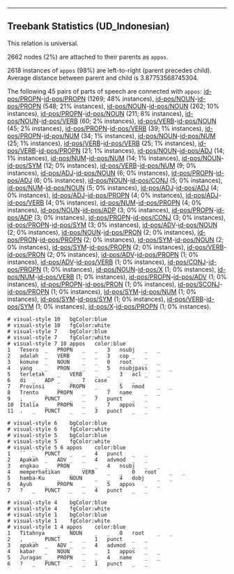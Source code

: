 

--------------------------------------------------------------------------------

## Treebank Statistics (UD_Indonesian)

This relation is universal.

2662 nodes (2%) are attached to their parents as `appos`.

2618 instances of `appos` (98%) are left-to-right (parent precedes child).
Average distance between parent and child is 3.87753568745304.

The following 45 pairs of parts of speech are connected with `appos`: [id-pos/PROPN]()-[id-pos/PROPN]() (1269; 48% instances), [id-pos/NOUN]()-[id-pos/PROPN]() (548; 21% instances), [id-pos/NOUN]()-[id-pos/NOUN]() (262; 10% instances), [id-pos/PROPN]()-[id-pos/NOUN]() (211; 8% instances), [id-pos/NOUN]()-[id-pos/VERB]() (60; 2% instances), [id-pos/VERB]()-[id-pos/NOUN]() (45; 2% instances), [id-pos/PROPN]()-[id-pos/VERB]() (39; 1% instances), [id-pos/PROPN]()-[id-pos/NUM]() (34; 1% instances), [id-pos/NOUN]()-[id-pos/NUM]() (25; 1% instances), [id-pos/VERB]()-[id-pos/VERB]() (25; 1% instances), [id-pos/VERB]()-[id-pos/PROPN]() (21; 1% instances), [id-pos/NOUN]()-[id-pos/ADJ]() (14; 1% instances), [id-pos/NUM]()-[id-pos/NUM]() (14; 1% instances), [id-pos/NOUN]()-[id-pos/SYM]() (12; 0% instances), [id-pos/VERB]()-[id-pos/NUM]() (9; 0% instances), [id-pos/ADJ]()-[id-pos/NOUN]() (6; 0% instances), [id-pos/PROPN]()-[id-pos/ADJ]() (6; 0% instances), [id-pos/NOUN]()-[id-pos/CONJ]() (5; 0% instances), [id-pos/NUM]()-[id-pos/NOUN]() (5; 0% instances), [id-pos/ADJ]()-[id-pos/ADJ]() (4; 0% instances), [id-pos/ADJ]()-[id-pos/PROPN]() (4; 0% instances), [id-pos/ADJ]()-[id-pos/VERB]() (4; 0% instances), [id-pos/NUM]()-[id-pos/PROPN]() (4; 0% instances), [id-pos/NOUN]()-[id-pos/ADP]() (3; 0% instances), [id-pos/PROPN]()-[id-pos/ADP]() (3; 0% instances), [id-pos/PROPN]()-[id-pos/CONJ]() (3; 0% instances), [id-pos/PROPN]()-[id-pos/SYM]() (3; 0% instances), [id-pos/ADV]()-[id-pos/NOUN]() (2; 0% instances), [id-pos/NOUN]()-[id-pos/PRON]() (2; 0% instances), [id-pos/PRON]()-[id-pos/PROPN]() (2; 0% instances), [id-pos/SYM]()-[id-pos/NOUN]() (2; 0% instances), [id-pos/SYM]()-[id-pos/PROPN]() (2; 0% instances), [id-pos/VERB]()-[id-pos/PRON]() (2; 0% instances), [id-pos/ADV]()-[id-pos/PROPN]() (1; 0% instances), [id-pos/ADV]()-[id-pos/VERB]() (1; 0% instances), [id-pos/CONJ]()-[id-pos/PROPN]() (1; 0% instances), [id-pos/NOUN]()-[id-pos/X]() (1; 0% instances), [id-pos/NUM]()-[id-pos/VERB]() (1; 0% instances), [id-pos/PROPN]()-[id-pos/ADV]() (1; 0% instances), [id-pos/PROPN]()-[id-pos/PRON]() (1; 0% instances), [id-pos/SCONJ]()-[id-pos/PROPN]() (1; 0% instances), [id-pos/SYM]()-[id-pos/NUM]() (1; 0% instances), [id-pos/SYM]()-[id-pos/SYM]() (1; 0% instances), [id-pos/VERB]()-[id-pos/SYM]() (1; 0% instances), [id-pos/X]()-[id-pos/PROPN]() (1; 0% instances).


~~~ conllu
# visual-style 10	bgColor:blue
# visual-style 10	fgColor:white
# visual-style 7	bgColor:blue
# visual-style 7	fgColor:white
# visual-style 7 10 appos	color:blue
1	Tesero	_	PROPN	_	_	3	nsubj	_	_
2	adalah	_	VERB	_	_	3	cop	_	_
3	komune	_	NOUN	_	_	0	root	_	_
4	yang	_	PRON	_	_	5	nsubjpass	_	_
5	terletak	_	VERB	_	_	3	acl	_	_
6	di	_	ADP	_	_	7	case	_	_
7	Provinsi	_	PROPN	_	_	5	nmod	_	_
8	Trento	_	PROPN	_	_	7	name	_	_
9	,	_	PUNCT	_	_	7	punct	_	_
10	Italia	_	PROPN	_	_	7	appos	_	_
11	.	_	PUNCT	_	_	3	punct	_	_

~~~


~~~ conllu
# visual-style 6	bgColor:blue
# visual-style 6	fgColor:white
# visual-style 5	bgColor:blue
# visual-style 5	fgColor:white
# visual-style 5 6 appos	color:blue
1	``	_	PUNCT	_	_	4	punct	_	_
2	Apakah	_	ADV	_	_	4	advmod	_	_
3	engkau	_	PRON	_	_	4	nsubj	_	_
4	memperhatikan	_	VERB	_	_	0	root	_	_
5	hamba-Ku	_	NOUN	_	_	4	dobj	_	_
6	Ayub	_	PROPN	_	_	5	appos	_	_
7	?	_	PUNCT	_	_	4	punct	_	_

~~~


~~~ conllu
# visual-style 4	bgColor:blue
# visual-style 4	fgColor:white
# visual-style 1	bgColor:blue
# visual-style 1	fgColor:white
# visual-style 1 4 appos	color:blue
1	Titahnya	_	NOUN	_	_	0	root	_	_
2	,	_	PUNCT	_	_	1	punct	_	_
3	apakah	_	ADV	_	_	4	advmod	_	_
4	kabar	_	NOUN	_	_	1	appos	_	_
5	Juragan	_	PROPN	_	_	4	name	_	_
6	?	_	PUNCT	_	_	1	punct	_	_

~~~


